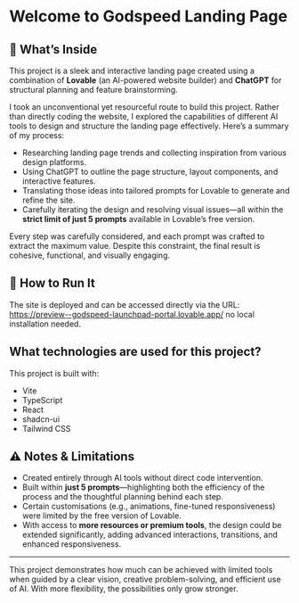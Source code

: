 # Welcome to Godspeed Landing Page

## 📌 What’s Inside

This project is a sleek and interactive landing page created using a combination of **Lovable** (an AI-powered website builder) and **ChatGPT** for structural planning and feature brainstorming.

I took an unconventional yet resourceful route to build this project. Rather than directly coding the website, I explored the capabilities of different AI tools to design and structure the landing page effectively. Here’s a summary of my process:

- Researching landing page trends and collecting inspiration from various design platforms.
- Using ChatGPT to outline the page structure, layout components, and interactive features.
- Translating those ideas into tailored prompts for Lovable to generate and refine the site.
- Carefully iterating the design and resolving visual issues—all within the **strict limit of just 5 prompts** available in Lovable’s free version.

Every step was carefully considered, and each prompt was crafted to extract the maximum value. Despite this constraint, the final result is cohesive, functional, and visually engaging.

## 🚀 How to Run It

The site is deployed and can be accessed directly via the URL: https://preview--godspeed-launchpad-portal.lovable.app/ no local installation needed.

## What technologies are used for this project?

This project is built with:

- Vite
- TypeScript
- React
- shadcn-ui
- Tailwind CSS

## ⚠️ Notes & Limitations

- Created entirely through AI tools without direct code intervention.
- Built within **just 5 prompts**—highlighting both the efficiency of the process and the thoughtful planning behind each step.
- Certain customisations (e.g., animations, fine-tuned responsiveness) were limited by the free version of Lovable.
- With access to **more resources or premium tools**, the design could be extended significantly, adding advanced interactions, transitions, and enhanced responsiveness.

---

This project demonstrates how much can be achieved with limited tools when guided by a clear vision, creative problem-solving, and efficient use of AI. With more flexibility, the possibilities only grow stronger.




